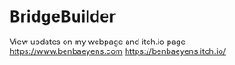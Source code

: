 # BridgeBuilder
 
 View updates on my webpage and itch.io page
https://www.benbaeyens.com
https://benbaeyens.itch.io/
